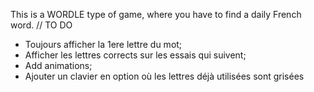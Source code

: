 This is a WORDLE type of game, where you have to find a daily French word.
// TO DO
- Toujours afficher la 1ere lettre du mot;
- Afficher les lettres corrects sur les essais qui suivent;
- Add animations;
- Ajouter un clavier en option où les lettres déjà utilisées sont grisées
